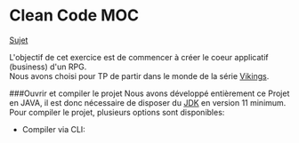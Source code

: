 # Clean Code MOC

[Sujet](https://gist.github.com/CaptpBdcht/9192a868457a1003edda6687893a92b6)

L'objectif de cet exercice est de commencer à créer le coeur applicatif (business) d'un RPG.  
Nous avons choisi pour TP de partir dans le monde de la série [Vikings](https://fr.wikipedia.org/wiki/Vikings_(série_télévisée)).

###Ouvrir et compiler le projet
Nous avons développé entièrement ce Projet en JAVA, il est donc nécessaire de disposer du [JDK](https://openjdk.java.net/install/) en version 11 minimum.
Pour compiler le projet, plusieurs options sont disponibles:

* Compiler via CLI:
    ```mvn install